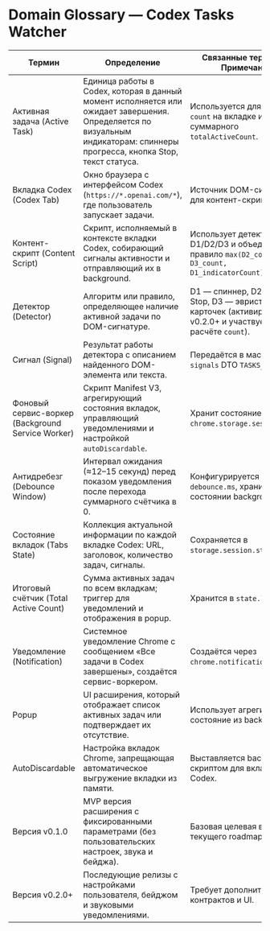 # Domain Glossary — Codex Tasks Watcher

| Термин | Определение | Связанные термины / Примечания |
|--------|-------------|--------------------------------|
| Активная задача (Active Task) | Единица работы в Codex, которая в данный момент исполняется или ожидает завершения. Определяется по визуальным индикаторам: спиннеры прогресса, кнопка Stop, текст статуса. | Используется для расчёта `count` на вкладке и суммарного `totalActiveCount`. |
| Вкладка Codex (Codex Tab) | Окно браузера с интерфейсом Codex (`https://*.openai.com/*`), где пользователь запускает задачи. | Источник DOM-сигналов для контент-скрипта. |
| Контент-скрипт (Content Script) | Скрипт, исполняемый в контексте вкладки Codex, собирающий сигналы активности и отправляющий их в background. | Использует детекторы D1/D2/D3 и объединяет их в правило `max(D2_count, D3_count, D1_indicatorCount)`. |
| Детектор (Detector) | Алгоритм или правило, определяющее наличие активной задачи по DOM-сигнатуре. | D1 — спиннер, D2 — кнопка Stop, D3 — эвристика карточек (активируется в v0.2.0+ и участвует в расчёте `count`). |
| Сигнал (Signal) | Результат работы детектора с описанием найденного DOM-элемента или текста. | Передаётся в массиве `signals` DTO `TASKS_UPDATE`. |
| Фоновый сервис-воркер (Background Service Worker) | Скрипт Manifest V3, агрегирующий состояния вкладок, управляющий уведомлениями и настройкой `autoDiscardable`. | Хранит состояние в `chrome.storage.session`. |
| Антидребезг (Debounce Window) | Интервал ожидания (≈12–15 секунд) перед показом уведомления после перехода суммарного счётчика в 0. | Конфигурируется через `debounce.ms`, хранится в состоянии background. |
| Состояние вкладок (Tabs State) | Коллекция актуальной информации по каждой вкладке Codex: URL, заголовок, количество задач, сигналы. | Сохраняется в `storage.session.state.tabs`. |
| Итоговый счётчик (Total Active Count) | Сумма активных задач по всем вкладкам; триггер для уведомлений и отображения в popup. | Хранится в `state.lastTotal`. |
| Уведомление (Notification) | Системное уведомление Chrome с сообщением «Все задачи в Codex завершены», создаётся сервис-воркером. | Создаётся через `chrome.notifications.create`. |
| Popup | UI расширения, который отображает список активных задач или подтверждает их отсутствие. | Использует агрегированное состояние из background. |
| AutoDiscardable | Настройка вкладок Chrome, запрещающая автоматическое выгружение вкладки из памяти. | Выставляется background-скриптом для вкладок Codex. |
| Версия v0.1.0 | MVP версия расширения с фиксированными параметрами (без пользовательских настроек, звука и бейджа). | Базовая целевая версия текущего roadmap. |
| Версия v0.2.0+ | Последующие релизы с настройками пользователя, бейджом и звуковыми уведомлениями. | Требует дополнительных контрактов и UI. |
